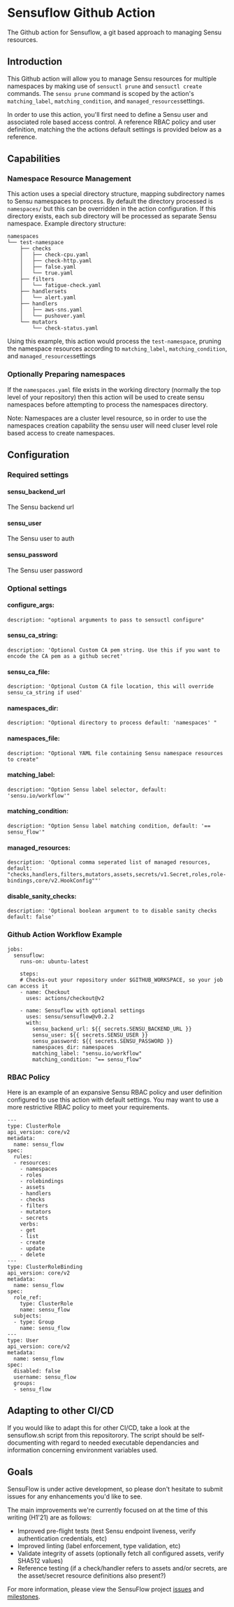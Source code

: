 # Sensuflow Github Action
The Github action for Sensuflow, a git based approach to managing Sensu resources.

## Introduction
This Github action will allow you to manage Sensu resources for multiple namespaces by making use of `sensuctl prune` and `sensuctl create` commands. The `sensu prune` command is scoped by the action's `matching_label`, `matching_condition`, and `managed_resources`settings.

In order to use this action, you'll first need to define a Sensu user and associated role based access control. A reference RBAC policy and user definition, matching the the actions default settings is provided below as a reference. 

## Capabilities

### Namespace Resource Management
This action uses a special directory structure, mapping subdirectory names to Sensu namespaces to process. By default the directory processed is `namespaces/`  but this can be overridden in the action configuration. If this directory exists, each sub directory will be processed as separate Sensu namespace. Example directory structure:
```
namespaces
└── test-namespace
    ├── checks
    │   ├── check-cpu.yaml
    │   ├── check-http.yaml
    │   ├── false.yaml
    │   └── true.yaml
    ├── filters
    │   └── fatigue-check.yaml
    ├── handlersets
    │   └── alert.yaml
    ├── handlers
    │   ├── aws-sns.yaml
    │   └── pushover.yaml
    └── mutators
        └── check-status.yaml
```

Using this example, this action would process the `test-namespace`, pruning the namespace resources according to `matching_label`, `matching_condition`,  and `managed_resources`settings

### Optionally Preparing namespaces
If the `namespaces.yaml` file exists in the working directory (normally the top level of your repository) then this action will be used to create sensu namespaces before attempting to process the namespaces directory. 

Note: Namespaces are a cluster level resource, so in order to use the namespaces creation capability the sensu user will need cluser level role based access to create namespaces.  

## Configuration
### Required settings
#### sensu_backend_url 
  The Sensu backend url
#### sensu_user 
  The Sensu user to auth 
#### sensu_password
  The Sensu user password

### Optional settings
####  configure_args:
    description: "optional arguments to pass to sensuctl configure"
####  sensu_ca_string:
    description: 'Optional Custom CA pem string. Use this if you want to encode the CA pem as a github secret'
####  sensu_ca_file:
    description: 'Optional Custom CA file location, this will override sensu_ca_string if used'
####  namespaces_dir:
    description: "Optional directory to process default: 'namespaces' "
####  namespaces_file:
    description: "Optional YAML file containing Sensu namespace resources to create"
####  matching_label:
    description: "Option Sensu label selector, default: 'sensu.io/workflow'"
####  matching_condition:
    description: "Option Sensu label matching condition, default: '== sensu_flow'"
####  managed_resources:
    description: 'Optional comma seperated list of managed resources, default: "checks,handlers,filters,mutators,assets,secrets/v1.Secret,roles,role-bindings,core/v2.HookConfig""'
####  disable_sanity_checks:
    description: 'Optional boolean argument to to disable sanity checks  default: false'    

### Github Action Workflow Example
```
jobs:
  sensuflow:
    runs-on: ubuntu-latest

    steps:
    # Checks-out your repository under $GITHUB_WORKSPACE, so your job can access it
    - name: Checkout
      uses: actions/checkout@v2

    - name: Sensuflow with optional settings
      uses: sensu/sensuflow@v0.2.2
      with:
        sensu_backend_url: ${{ secrets.SENSU_BACKEND_URL }}
        sensu_user: ${{ secrets.SENSU_USER }}
        sensu_password: ${{ secrets.SENSU_PASSWORD }} 
        namespaces_dir: namespaces
        matching_label: "sensu.io/workflow"
        matching_condition: "== sensu_flow"

```
### RBAC Policy
Here is an example of an expansive Sensu RBAC policy and user definition  configured to use this action with default settings. You may want to use a more restrictive RBAC policy to meet your requirements. 

```
---
type: ClusterRole
api_version: core/v2
metadata:
  name: sensu_flow
spec:
  rules:
  - resources:
    - namespaces
    - roles
    - rolebindings
    - assets
    - handlers
    - checks
    - filters
    - mutators
    - secrets
    verbs:
    - get
    - list
    - create
    - update
    - delete
---
type: ClusterRoleBinding
api_version: core/v2
metadata:
  name: sensu_flow
spec:
  role_ref:
    type: ClusterRole
    name: sensu_flow
  subjects:
  - type: Group
    name: sensu_flow
---
type: User 
api_version: core/v2 
metadata:
  name: sensu_flow
spec:
  disabled: false
  username: sensu_flow
  groups: 
  - sensu_flow
```

## Adapting to other CI/CD
If you would like to adapt this for other CI/CD, take a look at the  sensuflow.sh script from this repositorory. The script should be self-documenting with regard to needed executable dependancies and information concerning environment variables used.

## Goals 

SensuFlow is under active development, so please don't hesitate to submit issues for any enhancements you'd like to see. 

The main improvements we're currently focused on at the time of this writing (H1'21) are as follows: 

- Improved pre-flight tests (test Sensu endpoint liveness, verify authentication credentials, etc)
- Improved linting (label enforcement, type validation, etc)
- Validate integrity of assets (optionally fetch all configured assets, verify SHA512 values)
- Reference testing (if a check/handler refers to assets and/or secrets, are the asset/secret resource definitions also present?)

For more information, please view the SensuFlow project [issues][issues] and [milestones][milestones]. 

[issues]: https://github.com/sensu/sensu-flow/issues 
[milestones]: https://github.com/sensu/sensu-flow/milestones

